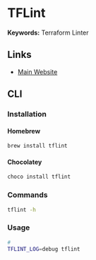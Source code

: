 # TFLint

**Keywords:** Terraform Linter

## Links

- [Main Website](https://github.com/terraform-linters/tflint)

## CLI

### Installation

#### Homebrew

```sh
brew install tflint
```

#### Chocolatey

```sh
choco install tflint
```

### Commands

```sh
tflint -h
```

### Usage

```sh
#
TFLINT_LOG=debug tflint
```
